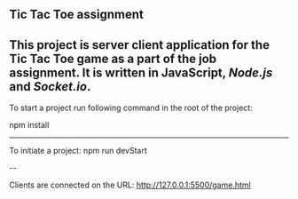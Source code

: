## Tic Tac Toe assignment

## This project is server client application for the Tic Tac Toe game as a part of the job assignment. It is written in JavaScript, _Node.js_ and _Socket.io_.

To start a project run following command in the root of the project:

npm install

---

To initiate a project:
npm run devStart

--

Clients are connected on the URL: http://127.0.0.1:5500/game.html
